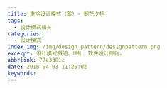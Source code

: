 ```yaml
---
title: 重拾设计模式（零）- 朝花夕拾
tags:
  - 设计模式相关
categories:
  - 设计模式
index_img: /img/design_pattern/designpattern.png
excerpt: 设计模式概述、UML、软件设计原则。
abbrlink: 77e3381c
date: 2018-04-03 11:25:02
keywords:
---
```

